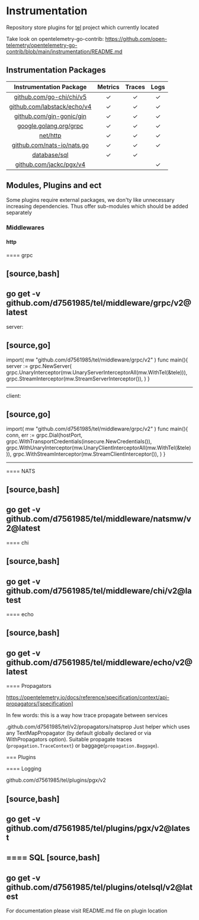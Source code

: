 # Instrumentation

Repository store plugins for [tel](http://github.com/d7561985/tel) project which currently located

Take look on
opentelemetry-go-contrib: https://github.com/open-telemetry/opentelemetry-go-contrib/blob/main/instrumentation/README.md

## Instrumentation Packages

|              Instrumentation Package              | Metrics | Traces | Logs |
|:-------------------------------------------------:|:-------:|:------:|:----:|
|   [github.com/go-chi/chi/v5](./middleware/chi)    |    ✓    |   ✓    |  ✓   |
| [github.com/labstack/echo/v4](./middleware/echo)  |    ✓    |   ✓    |  ✓   |
|   [github.com/gin-gonic/gin](./middleware/gin)    |    ✓    |   ✓    |  ✓   |
|    [google.golang.org/grpc](./middleware/grpc)    |    ✓    |   ✓    |  ✓   |
|           [net/http](./middleware/http)           |    ✓    |   ✓    |  ✓   |
| [github.com/nats-io/nats.go](./middleware/natsmw) |    ✓    |   ✓    |  ✓   |
|         [database/sql](./plugins/otelsql)         |    ✓    |   ✓    |      |
|     [github.com/jackc/pgx/v4](./plugins/pgx)      |         |        |  ✓   |

## Modules, Plugins and ect

Some plugins require external packages, we don'ty like unnecessary increasing dependencies.
Thus offer sub-modules which should be added separately

### Middlewares

#### http





==== grpc

[source,bash]
----
go get -v github.com/d7561985/tel/middleware/grpc/v2@latest
----

server:

[source,go]
----
import(
mw "github.com/d7561985/tel/middleware/grpc/v2"
)
func main(){
server := grpc.NewServer(
grpc.UnaryInterceptor(mw.UnaryServerInterceptorAll(mw.WithTel(&tele))),
grpc.StreamInterceptor(mw.StreamServerInterceptor()),
)
}

----

client:

[source,go]
----
import(
mw "github.com/d7561985/tel/middleware/grpc/v2"
)
func main(){
conn, err := grpc.Dial(hostPort, grpc.WithTransportCredentials(insecure.NewCredentials()),
grpc.WithUnaryInterceptor(mw.UnaryClientInterceptorAll(mw.WithTel(&tele))),
grpc.WithStreamInterceptor(mw.StreamClientInterceptor()),
)
}

----

==== NATS

[source,bash]
----
go get -v github.com/d7561985/tel/middleware/natsmw/v2@latest
----

==== chi

[source,bash]
----
go get -v github.com/d7561985/tel/middleware/chi/v2@latest
----

==== echo

[source,bash]
----
go get -v github.com/d7561985/tel/middleware/echo/v2@latest
----

==== Propagators

https://opentelemetry.io/docs/reference/specification/context/api-propagators/[specification]

In few words: this is a way how trace propagate between services

.github.com/d7561985/tel/v2/propagators/natsprop
Just helper which uses any TextMapPropagator (by default globally declared or via WithPropagators option).
Suitable propagate traces (`propagation.TraceContext`) or baggage(`propagation.Baggage`).

=== Plugins

==== Logging

github.com/d7561985/tel/plugins/pgx/v2

[source,bash]
----
go get -v github.com/d7561985/tel/plugins/pgx/v2@latest
----

==== SQL
[source,bash]
----
go get -v github.com/d7561985/tel/plugins/otelsql/v2@latest
----
For documentation please visit README.md file on plugin location
